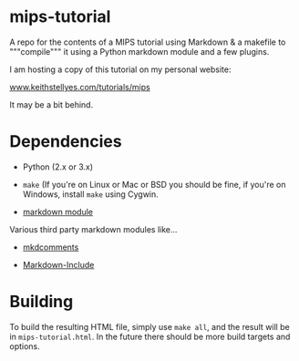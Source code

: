 # mips-tutorial
A repo for the contents of a MIPS tutorial using Markdown &amp; a makefile to """compile""" it using a Python markdown module and a few plugins.

I am hosting a copy of this tutorial on my personal website:

www.keithstellyes.com/tutorials/mips

It may be a bit behind.

# Dependencies

* Python (2.x or 3.x)

* ``make`` (If you're on Linux or Mac or BSD you should be fine, if 
you're 
on Windows, install ``make`` using Cygwin.

* [markdown module](https://pypi.python.org/pypi/Markdown)

Various third party markdown modules like...

* [mkdcomments](https://github.com/ryneeverett/python-markdown-comments)

* [Markdown-Include](https://github.com/cmacmackin/markdown-include)

# Building

To build the resulting HTML file, simply use ``make all``, and the result will
be in ``mips-tutorial.html``. In the future there should be more build targets
and options.
